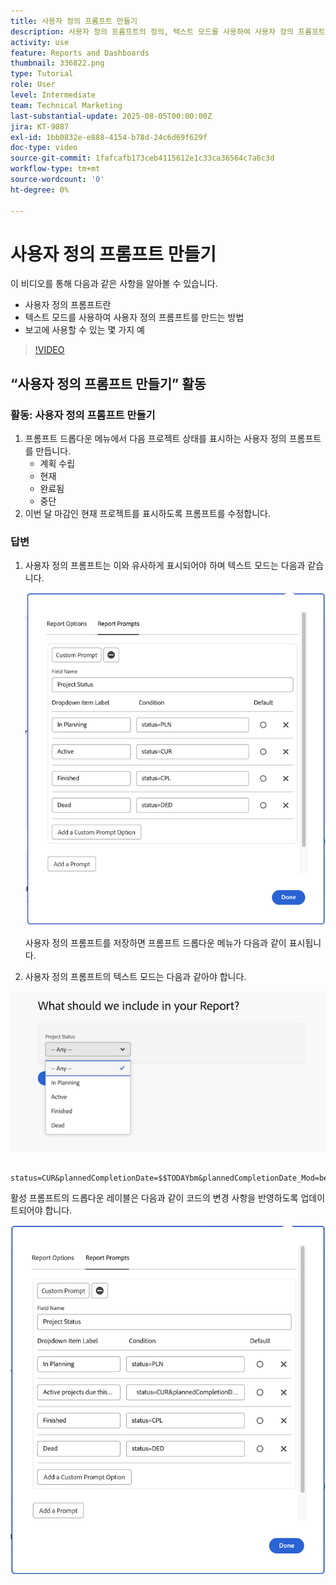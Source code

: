 ```yaml
---
title: 사용자 정의 프롬프트 만들기
description: 사용자 정의 프롬프트의 정의, 텍스트 모드를 사용하여 사용자 정의 프롬프트를 만드는 방법 및 Workfront에서 보고에 사용할 수 있는 몇 가지 예를 알아봅니다.
activity: use
feature: Reports and Dashboards
thumbnail: 336822.png
type: Tutorial
role: User
level: Intermediate
team: Technical Marketing
last-substantial-update: 2025-08-05T00:00:00Z
jira: KT-9087
exl-id: 1bb0832e-e888-4154-b78d-24c6d69f629f
doc-type: video
source-git-commit: 1fafcafb173ceb4115612e1c33ca36564c7a6c3d
workflow-type: tm+mt
source-wordcount: '0'
ht-degree: 0%

---
```


# 사용자 정의 프롬프트 만들기

이 비디오를 통해 다음과 같은 사항을 알아볼 수 있습니다.

* 사용자 정의 프롬프트란
* 텍스트 모드를 사용하여 사용자 정의 프롬프트를 만드는 방법
* 보고에 사용할 수 있는 몇 가지 예

>[!VIDEO](https://video.tv.adobe.com/v/336822/?quality=12&learn=on)

## “사용자 정의 프롬프트 만들기” 활동


### 활동: 사용자 정의 프롬프트 만들기

1. 프롬프트 드롭다운 메뉴에서 다음 프로젝트 상태를 표시하는 사용자 정의 프롬프트를 만듭니다.
   * 계획 수립
   * 현재
   * 완료됨
   * 중단
1. 이번 달 마감인 현재 프로젝트를 표시하도록 프롬프트를 수정합니다.

### 답변

1. 사용자 정의 프롬프트는 이와 유사하게 표시되어야 하며 텍스트 모드는 다음과 같습니다.

   ![텍스트 모드에서 새 필터를 만드는 화면 이미지](assets/cp-01.png)

   사용자 정의 프롬프트를 저장하면 프롬프트 드롭다운 메뉴가 다음과 같이 표시됩니다.

1. 사용자 정의 프롬프트의 텍스트 모드는 다음과 같아야 합니다.

![텍스트 모드에서 새 필터를 만드는 화면 이미지](assets/cp-02.png)

```
   status=CUR&plannedCompletionDate=$$TODAYbm&plannedCompletionDate_Mod=between&plannedCompletionDate_Range=$$TODAYem 
```

활성 프롬프트의 드롭다운 레이블은 다음과 같이 코드의 변경 사항을 반영하도록 업데이트되어야 합니다.

![텍스트 모드에서 새 필터를 만드는 화면 이미지](assets/cp-02a.png)
